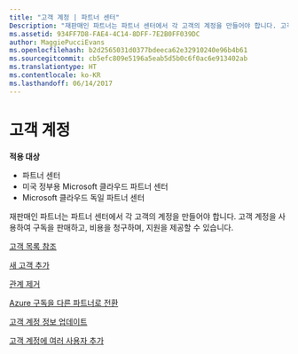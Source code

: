 ```yaml
---
title: "고객 계정 | 파트너 센터"
Description: "재판매인 파트너는 파트너 센터에서 각 고객의 계정을 만들어야 합니다. 고객 계정을 사용하여 구독을 판매하고, 비용을 청구하며, 지원을 제공할 수 있습니다."
ms.assetid: 934FF7D8-FAE4-4C14-8DFF-7E2B0FF039DC
author: MaggiePucciEvans
ms.openlocfilehash: b2d2565031d0377bdeeca62e32910240e96b4b61
ms.sourcegitcommit: cb5efc809e5196a5eab5d5b0c6f0ac6e913402ab
ms.translationtype: HT
ms.contentlocale: ko-KR
ms.lasthandoff: 06/14/2017
---
```

# <a name="customer-accounts"></a>고객 계정

**적용 대상**

-  파트너 센터
-  미국 정부용 Microsoft 클라우드 파트너 센터
-  Microsoft 클라우드 독일 파트너 센터

재판매인 파트너는 파트너 센터에서 각 고객의 계정을 만들어야 합니다. 고객 계정을 사용하여 구독을 판매하고, 비용을 청구하며, 지원을 제공할 수 있습니다. 

[고객 목록 참조](see-your-customer-list.md)

[새 고객 추가](add-a-new-customer.md)

[관계 제거](remove-a-relationship.md)

[Azure 구독을 다른 파트너로 전환](switch-azure-subscriptions-to-a-different-partner.md)

[고객 계정 정보 업데이트](update-customer-account-info.md)

[고객 계정에 여러 사용자 추가](adding-multiple-users-to-a-customer-account.md)

